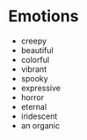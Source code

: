 # Emotions

- creepy
- beautiful
- colorful
- vibrant
- spooky
- expressive
- horror
- eternal
- iridescent
- an organic
